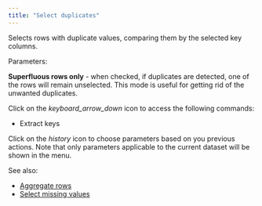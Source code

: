 ```yaml
---
title: "Select duplicates"
---
```


Selects rows with duplicate values, comparing them by the selected key columns.

Parameters:

**Superfluous rows only** \- when checked, if duplicates are detected, one of the rows will remain unselected. This mode
is useful for getting rid of the unwanted duplicates.

Click on the _keyboard_arrow_down_ icon to access the following commands:

* Extract keys

Click on the _history_ icon to choose parameters based on you previous actions. Note that only parameters applicable to
the current dataset will be shown in the menu.

See also:

* [Aggregate rows](../transform/aggregate-rows.md)
* [Select missing values](select-missing-values.md)
